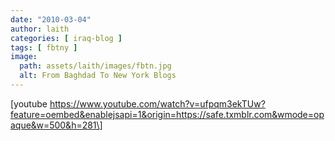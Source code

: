 ```yaml
---
date: "2010-03-04"
author: laith
categories: [ iraq-blog ]
tags: [ fbtny ]
image:
  path: assets/laith/images/fbtn.jpg
  alt: From Baghdad To New York Blogs
---
```


\[youtube https://www.youtube.com/watch?v=ufpqm3ekTUw?feature=oembed&enablejsapi=1&origin=https://safe.txmblr.com&wmode=opaque&w=500&h=281\]
